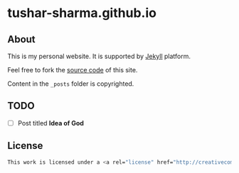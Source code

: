 tushar-sharma.github.io
=======================

## About 

This is my personal website. It is supported by [Jekyll](https://github.com/mojombo/jekyll) platform.


Feel free to fork the [source code](https://github.com/tushar-sharma/tushar-sharma.github.io) of this site. 

Content in the `_posts` folder is copyrighted. 

## TODO 

- [ ] Post titled **Idea of God**

## License


```bash
This work is licensed under a <a rel="license" href="http://creativecommons.org/licenses/by-nc/3.0/">Creative Commons Attribution-NonCommercial 3.0 Unported License</a>.
```
